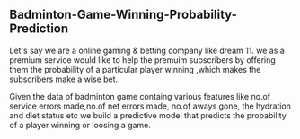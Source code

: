 ## Badminton-Game-Winning-Probability-Prediction

Let's say we are a online gaming & betting company like dream 11. we as a premium service would like to help the premuim subscribers by offering them the probability of a particular player winning ,which makes the subscribers make a wise bet. 

Given the data of badminton game containg various features like no.of service errors made,no.of net errors made, no.of aways gone, the hydration and diet status etc we build a predictive model that predicts the probability of a player winning or loosing a game.
